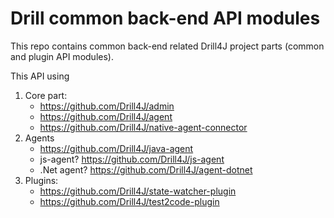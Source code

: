 # Drill common back-end API modules

This repo contains common back-end related Drill4J project parts (common and plugin API modules).

This API using
1) Core part:
    - https://github.com/Drill4J/admin
    - https://github.com/Drill4J/agent
    - https://github.com/Drill4J/native-agent-connector
1) Agents
    - https://github.com/Drill4J/java-agent
    - js-agent? https://github.com/Drill4J/js-agent
    - .Net agent? https://github.com/Drill4J/agent-dotnet
1) Plugins:
    - https://github.com/Drill4J/state-watcher-plugin
    - https://github.com/Drill4J/test2code-plugin
